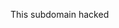 <!DOCTYPE html>
<html>
    <head>
        <title>Try</title>
    </head>
    <body>
        <p>This subdomain hacked</p>
    </body>
</html>
